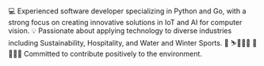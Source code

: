 💻 Experienced software developer specializing in Python and Go, with a strong focus on creating innovative solutions in IoT and AI for computer vision.
💡 Passionate about applying technology to diverse industries including Sustainability, Hospitality, and Water and Winter Sports. 🍷 ⛷️🏄🏻‍♀️
🌱🌱🌱🌱 Committed to contribute positively to the environment.
